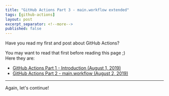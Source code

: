 ```yaml
---
title: "GitHub Actions Part 3 - main.workflow extended"
tags: [github-actions]
layout: post
excerpt_separator: <!--more-->
published: false
---
```


Have you read my first and post about GitHub Actions?  
<!--more-->
You may want to read that first before reading this page ;)  
Here they are: 
- [GitHub Actions Part 1 - Introduction (August 1, 2019)](https://rafikurnia.com/2019/08/01/github-actions.html)
- [GitHub Actions Part 2 - main.workflow (August 2, 2019)](https://rafikurnia.com/2019/08/02/github-actions-part2.html)

---

Again, let's continue!

